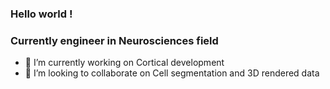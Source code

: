 ### Hello world !

### Currently engineer in Neurosciences field


- 🔭 I’m currently working on Cortical development 
- 👯 I’m looking to collaborate on Cell segmentation and 3D rendered data

